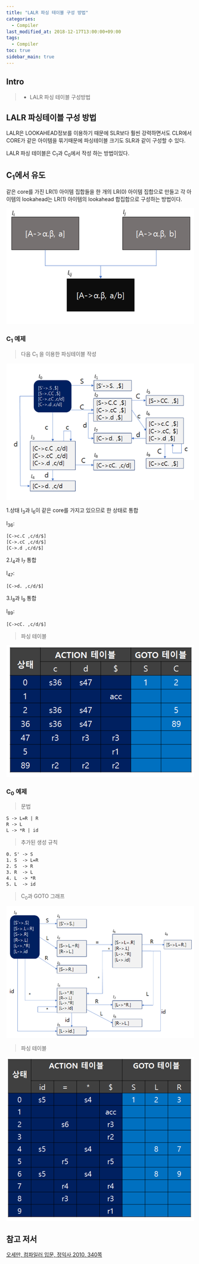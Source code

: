 ```yaml
---
title: "LALR 파싱 테이블 구성 방법"
categories: 
  - Compiler
last_modified_at: 2018-12-17T13:00:00+09:00
tags: 
  - Compiler 
toc: true
sidebar_main: true
---
```


## Intro

> - LALR 파싱 테이블 구성방법

## LALR 파싱테이블 구성 방법

LALR은 LOOKAHEAD정보를 이용하기 때문에 SLR보다 훨씬 강력하면서도
CLR에서 CORE가 같은 아이템을 묶기때문에 파싱테이블 크기도 SLR과 같이 구성할 수 있다.

LALR 파싱 테이블은 C<sub>1</sub>과 C<sub>0</sub>에서 작성 하는 방법이있다.

## C<sub>1</sub>에서 유도

같은 core를 가진 LR(1) 아이템 집합들을 한 개의 LR(0) 아이템 집합으로 만들고
각 아이템의 lookahead는 LR(1) 아이템의 lookahead 합집합으로 구성하는 방법이다.

![1](https://github.com/lesslate/lesslate.github.io/blob/master/assets/img/compiler/LALR/1.png?raw=true)

### C<sub>1</sub> 예제

> 다음 C<sub>1</sub> 을 이용한 파싱테이블 작성

![2](https://github.com/lesslate/lesslate.github.io/blob/master/assets/img/compiler/LALR/2.png?raw=true)

1.상태 I<sub>3</sub>과 I<sub>6</sub>이 같은 core를 가지고 있으므로 한 상태로 통합

I<sub>36</sub>:

```
[C->c.C ,c/d/$]
[C->.cC ,c/d/$]
[C->.d ,c/d/$]
```

2.I<sub>4</sub>과 I<sub>7</sub> 통합

I<sub>47</sub>:

```
[C->d. ,c/d/$]

```

3.I<sub>8</sub>과 I<sub>9</sub> 통합

I<sub>89</sub>:

```
[C->cC. ,c/d/$]

```



> 파싱 테이블
 

![3](https://github.com/lesslate/lesslate.github.io/blob/master/assets/img/compiler/LALR/3.png?raw=true)


### C<sub>0</sub> 예제

> 문법

```
S -> L=R | R
R -> L
L -> *R | id
```

> 추가된 생성 규칙
```
0. S' -> S
1. S  -> L=R
2. S  -> R
3. R  -> L
4. L  -> *R
5. L  -> id
```

> C<sub>0</sub>과 GOTO 그래프

![4](https://github.com/lesslate/lesslate.github.io/blob/master/assets/img/compiler/LALR/4.png?raw=true)

> 파싱 테이블

![5](https://github.com/lesslate/lesslate.github.io/blob/master/assets/img/compiler/LALR/5.png?raw=true)






## 참고 저서

[오세만, 컴파일러 입문, 정익사,2010, 340쪽](https://book.naver.com/bookdb/book_detail.nhn?bid=6324381)

